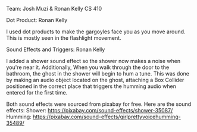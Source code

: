 Team: Josh Muzi & Ronan Kelly
CS 410

Dot Product: Ronan Kelly

I used dot products to make the gargoyles face you as you move around. This is mostly seen in the flashlight movement.

Sound Effects and Triggers: Ronan Kelly

I added a shower sound effect so the shower now makes a noise when you're near it. Additionally, When you walk through the door to the bathroom, 
the ghost in the shower will begin to hum a tune. This was done by making an audio object located on the ghost, attaching a Box Collider positioned in the correct place
that triggers the humming audio when entered for the first time.

Both sound effects were sourced from pixabay for free. Here are the sound effects:
  Shower: https://pixabay.com/sound-effects/shower-35087/
  Humming: https://pixabay.com/sound-effects/girlprettyvoicehumming-35489/


